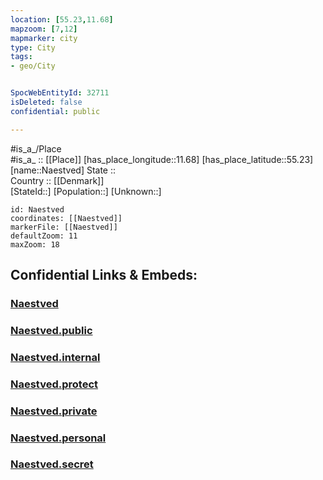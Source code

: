 ```yaml
---
location: [55.23,11.68] 
mapzoom: [7,12] 
mapmarker: city 
type: City
tags:
- geo/City


SpocWebEntityId: 32711
isDeleted: false
confidential: public

---
```

#is_a_/Place  
#is_a_ :: [[Place]] 
[has_place_longitude::11.68] 
[has_place_latitude::55.23] 
[name::Naestved] 
State ::  
Country :: [[Denmark]]  
[StateId::] 
[Population::] 
[Unknown::] 


```leaflet
id: Naestved
coordinates: [[Naestved]] 
markerFile: [[Naestved]] 
defaultZoom: 11 
maxZoom: 18
```


## Confidential Links & Embeds: 

### [Naestved](/_Standards/Earth/Continent/Europe/Europe~North/Denmark/Regions~Denmark/Sjælland/City/Naestved.md) 

### [Naestved.public](/_public/Earth/Continent/Europe/Europe~North/Denmark/Regions~Denmark/Sjælland/City/Naestved.public.md) 

### [Naestved.internal](/_internal/Earth/Continent/Europe/Europe~North/Denmark/Regions~Denmark/Sjælland/City/Naestved.internal.md) 

### [Naestved.protect](/_protect/Earth/Continent/Europe/Europe~North/Denmark/Regions~Denmark/Sjælland/City/Naestved.protect.md) 

### [Naestved.private](/_private/Earth/Continent/Europe/Europe~North/Denmark/Regions~Denmark/Sjælland/City/Naestved.private.md) 

### [Naestved.personal](/_personal/Earth/Continent/Europe/Europe~North/Denmark/Regions~Denmark/Sjælland/City/Naestved.personal.md) 

### [Naestved.secret](/_secret/Earth/Continent/Europe/Europe~North/Denmark/Regions~Denmark/Sjælland/City/Naestved.secret.md)

